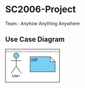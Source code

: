# SC2006-Project

Team : Anyhow Anything Anywhere

## Use Case Diagram

![image i hope](./Deliverables/Use%20Case%20Model/SC2006%20use%20case%20diagram.jpg)
